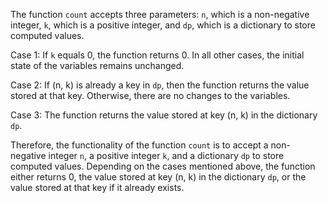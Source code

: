 The function `count` accepts three parameters: `n`, which is a non-negative integer, `k`, which is a positive integer, and `dp`, which is a dictionary to store computed values. 

Case 1: If `k` equals 0, the function returns 0. In all other cases, the initial state of the variables remains unchanged.

Case 2: If (n, k) is already a key in `dp`, then the function returns the value stored at that key. Otherwise, there are no changes to the variables.

Case 3: The function returns the value stored at key (n, k) in the dictionary `dp`.

Therefore, the functionality of the function `count` is to accept a non-negative integer `n`, a positive integer `k`, and a dictionary `dp` to store computed values. Depending on the cases mentioned above, the function either returns 0, the value stored at key (n, k) in the dictionary `dp`, or the value stored at that key if it already exists.